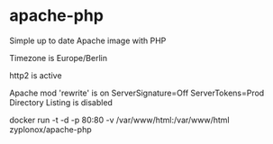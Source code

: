 # apache-php

Simple up to date Apache image with PHP

Timezone is Europe/Berlin

http2 is active

Apache mod 'rewrite' is on
ServerSignature=Off
ServerTokens=Prod
Directory Listing is disabled

docker run -t -d -p 80:80 -v /var/www/html:/var/www/html zyplonox/apache-php
